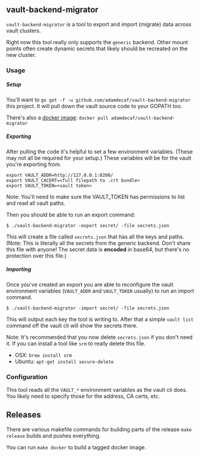 ## vault-backend-migrator

`vault-backend-migrator` is a tool to export and import (migrate) data across vault clusters.

Right now this tool really only supports the `generic` backend. Other mount points often create dynamic secrets that likely should be recreated on the new cluster.

### Usage

##### Setup

You'll want to `go get -f -u github.com/adamdecaf/vault-backend-migrator` this project. It will pull down the vault source code to your GOPATH too.

There's also a [docker image](https://hub.docker.com/r/adamdecaf/vault-backend-migrator): `docker pull adamdecaf/vault-backend-migrator`

##### Exporting

After pulling the code it's helpful to set a few environment variables. (These may not all be required for your setup.) These variables will be for the vault you're exporting from.

```
export VAULT_ADDR=http://127.0.0.1:8200/
export VAULT_CACERT=<full filepath to .crt bundle>
export VAULT_TOKEN=<vault token>
```

Note: You'll need to make sure the VAULT_TOKEN has permissions to list and read all vault paths.

Then you should be able to run an export command:

```
$ ./vault-backend-migrator -export secret/ -file secrets.json
```

This will create a file called `secrets.json` that has all the keys and paths. (Note: This is literally all the secrets from the generic backend. Don't share this file with anyone! The secret data is **encoded** in base64, but there's no protection over this file.)

##### Importing

Once you've created an export you are able to reconfigure the vault environment variables (`VAULT_ADDR` and `VAULT_TOKEN` usually) to run an import command.

```
$ ./vault-backend-migrator -import secret/ -file secrets.json
```

This will output each key the tool is writing to. After that a simple `vault list` command off the vault cli will show the secrets there.

Note: It's recommended that you now delete `secrets.json` if you don't need it. If you can install a tool like `srm` to really delete this file.
- OSX: `brew install srm`
- Ubuntu: `apt-get install secure-delete`

### Configuration

This tool reads all the `VAULT_*` environment variables as the vault cli does. You likely need to specify those for the address, CA certs, etc.

## Releases

There are various makefile commands for building parts of the release `make release` builds and pushes everything.

You can run `make docker` to build a tagged docker image.
